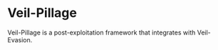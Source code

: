 Veil-Pillage
============

Veil-Pillage is a post-exploitation framework that integrates with Veil-Evasion.

